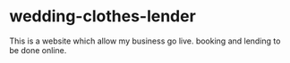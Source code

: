 # wedding-clothes-lender
This is a website which allow my business go live. booking and lending to be done online.
